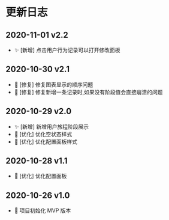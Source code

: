# 更新日志

## 2020-11-01 v2.2

- ✨ [新增] 点击用户行为记录可以打开修改面板

## 2020-10-30 v2.1

- 🐛 [修复] 修复图表显示的顺序问题
- 🐛 [修复] 修复新增一条记录时,如果没有阶段值会直接崩溃的问题

## 2020-10-29 v2.0

- ✨ [新增] 新增用户旅程阶段展示
- 💄 [优化] 优化空状态样式
- 💄 [优化] 优化配置面板样式

## 2020-10-28 v1.1

- 🚀 [优化] 优化配置面板

## 2020-10-26 v1.0

- 🎉 项目初始化 MVP 版本
